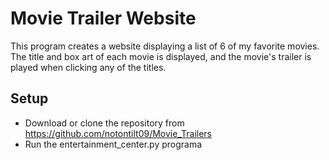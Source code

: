# Movie Trailer Website

This program creates a website displaying a list of 6 of my favorite movies.
The title and box art of each movie is displayed, and the movie's trailer is
played when clicking any of the titles.

## Setup

* Download or clone the repository from https://github.com/notontilt09/Movie_Trailers
* Run the entertainment_center.py programa



